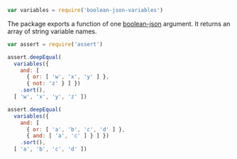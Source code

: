 ```javascript
var variables = require('boolean-json-variables')
```

The package exports a function of one [boolean-json](https://npmjs.com/packages/boolean-json-schema) argument. It returns an array of string variable names.

```javascript
var assert = require('assert')

assert.deepEqual(
  variables({
    and: [
      { or: [ 'w', 'x', 'y' ] },
      { not: 'z' } ] })
    .sort(),
  [ 'w', 'x', 'y', 'z' ])

assert.deepEqual(
  variables({
    and: [
      { or: [ 'a', 'b', 'c', 'd' ] },
      { and: [ 'a', 'c' ] } ] })
    .sort(),
  [ 'a', 'b', 'c', 'd' ])
```
